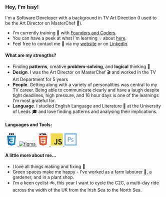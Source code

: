 ### Hey, I'm Issy!

I'm a Software Developer with a background in TV Art Direction (I used to be the Art Director on MasterChef :fork_and_knife:).

- I'm currently training :muscle: with [Founders and Coders](https://www.foundersandcoders.com/).
- You can have a peek at what I'm learning :bulb: about [here](https://github.com/isobelbutler/fac-portfolio).
- Feel free to contact me :speech_balloon: via my [website](https://www.isobelbutler.co.uk/) or on [LinkedIn](https://www.linkedin.com/in/isobelbutler/).<br>

#### What are my strengths? 

- Finding <strong>patterns</strong>, creative <strong>problem-solving</strong>, and <strong>logical</strong> thinking :microscope:
- <strong>Design</strong>. I was the Art Director on MasterChef :clapper: and worked in the TV Art Department for 5 years
- <strong>People</strong>. Getting along with a variety of personalities was central to my TV career. Being able to communicate clearly and have a laugh despite tight deadlines, high pressure, and 16 hour days is one of the learnings I'm most grateful for.
- <strong>Language</strong>. I studied English Language and Literature :green_book: at the University of Leeds :mortar_board: and love finding patterns and analysing their implications.


#### Languages and Tools: 

<p align="left"> <a href="https://www.w3schools.com/css/" target="_blank" rel="noreferrer"> <img src="https://raw.githubusercontent.com/devicons/devicon/master/icons/css3/css3-original-wordmark.svg" alt="css3" width="40" height="40"/> </a> <a href="https://www.figma.com/" target="_blank" rel="noreferrer"> <img src="https://www.vectorlogo.zone/logos/figma/figma-icon.svg" alt="figma" width="40" height="40"/> </a> <a href="https://www.w3.org/html/" target="_blank" rel="noreferrer"> <img src="https://raw.githubusercontent.com/devicons/devicon/master/icons/html5/html5-original-wordmark.svg" alt="html5" width="40" height="40"/> </a> <a href="https://developer.mozilla.org/en-US/docs/Web/JavaScript" target="_blank" rel="noreferrer"> <img src="https://raw.githubusercontent.com/devicons/devicon/master/icons/javascript/javascript-original.svg" alt="javascript" width="40" height="40"/> </a> <a href="https://www.photoshop.com/en" target="_blank" rel="noreferrer"> <img src="https://raw.githubusercontent.com/devicons/devicon/master/icons/photoshop/photoshop-line.svg" alt="photoshop" width="40" height="40"/> </a> </p>

#### A little more about me...

- I love all things making and fixing :wrench:
- Green spaces make me happy - I've worked as a farm labourer :ear_of_rice:, a gardener, and in a plant shop.<br>
- I'm a keen cyclist :bike:, this year I want to cycle the C2C, a multi-day ride across the width of the UK from the Irish Sea to the North Sea.<br>

